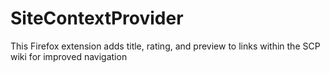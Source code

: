 # SiteContextProvider

This Firefox extension adds title, rating, and preview to links within the SCP wiki for improved navigation
